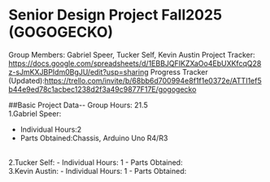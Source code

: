 # Senior Design Project Fall2025 (GOGOGECKO)
Group Members: Gabriel Speer, Tucker Self, Kevin Austin
Project Tracker: https://docs.google.com/spreadsheets/d/1EBBJQFIKZXaOo4EbUXKfcqQ28z-sJmKXJBPIdm0BgJU/edit?usp=sharing
Progress Tracker (Updated):https://trello.com/invite/b/68bb6d700994e8f1f1e0372e/ATTI1ef5b44e9ed78c1acbec1238d2f3a49c9877F17E/gogogecko

##Basic Project Data--
Group Hours: 21.5
<br/>
1.Gabriel Speer: 
  - Individual Hours:2
  - Parts Obtained:Chassis, Arduino Uno R4/R3
<br/>
2.Tucker Self: 
  - Individual Hours: 1
  - Parts Obtained:
<br/>
3.Kevin Austin: 
  - Individual Hours: 1
  - Parts Obtained:
